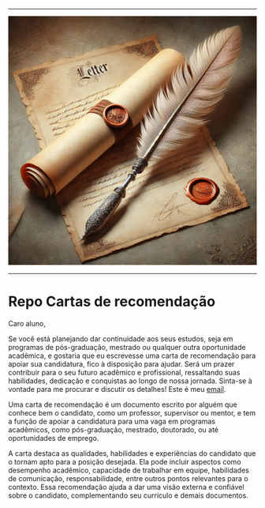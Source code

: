 -----

<img alt="cartas" src="https://github.com/joaopauloaramuni/joaopauloaramuni/blob/main/img/cartas-de-recomendacao.png?raw=true"/>

-----

# Repo Cartas de recomendação

Caro aluno,

Se você está planejando dar continuidade aos seus estudos, seja em programas de pós-graduação, mestrado ou qualquer outra oportunidade acadêmica, e gostaria que eu escrevesse uma carta de recomendação para apoiar sua candidatura, fico à disposição para ajudar. Será um prazer contribuir para o seu futuro acadêmico e profissional, ressaltando suas habilidades, dedicação e conquistas ao longo de nossa jornada. Sinta-se à vontade para me procurar e discutir os detalhes! Este é meu <a href="mailto:joaopauloaramuni@gmail.com" target="_blank">email</a>.

Uma carta de recomendação é um documento escrito por alguém que conhece bem o candidato, como um professor, supervisor ou mentor, e tem a função de apoiar a candidatura para uma vaga em programas acadêmicos, como pós-graduação, mestrado, doutorado, ou até oportunidades de emprego.

A carta destaca as qualidades, habilidades e experiências do candidato que o tornam apto para a posição desejada. Ela pode incluir aspectos como desempenho acadêmico, capacidade de trabalhar em equipe, habilidades de comunicação, responsabilidade, entre outros pontos relevantes para o contexto. Essa recomendação ajuda a dar uma visão externa e confiável sobre o candidato, complementando seu currículo e demais documentos.
